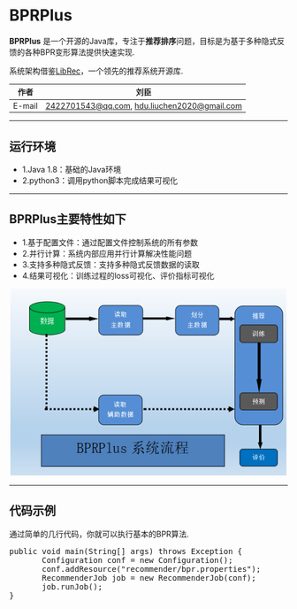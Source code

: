 BPRPlus
==========

**BPRPlus**  是一个开源的Java库，专注于**推荐排序**问题，目标是为基于多种隐式反馈的各种BPR变形算法提供快速实现.

系统架构借鉴[LibRec](https://github.com/guoguibing/librec)，一个领先的推荐系统开源库.

|作者|刘臣|
|---|---
|E-mail|2422701543@qq.com, hdu.liuchen2020@gmail.com

*****

## 运行环境

* 1.Java 1.8：基础的Java环境
* 2.python3：调用python脚本完成结果可视化

*****
## BPRPlus主要特性如下

* 1.基于配置文件：通过配置文件控制系统的所有参数
* 2.并行计算：系统内部应用并行计算解决性能问题
* 3.支持多种隐式反馈：支持多种隐式反馈数据的读取
* 4.结果可视化：训练过程的loss可视化、评价指标可视化

<div style="text-align:center;"><img src="https://github.com/liuchenailq/lcrs/blob/master/resource/BPRPlus%E7%B3%BB%E7%BB%9F%E6%B5%81%E7%A8%8B.png" width="500" /> </div>

*****
## 代码示例

通过简单的几行代码，你就可以执行基本的BPR算法.
<pre>
public void main(String[] args) throws Exception {
       Configuration conf = new Configuration();
       conf.addResource("recommender/bpr.properties");
       RecommenderJob job = new RecommenderJob(conf);
       job.runJob();
}
</pre>



